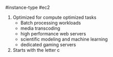 #instance-type #ec2
1. Optimized for compute optimized tasks
	- Batch processing workloads
	- media transcoding
	- high performance web servers
	- scientific modeling and machine learning
	- dedicated gaming servers
2. Starts with the letter c